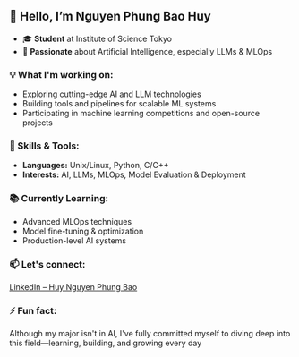 <!--
  README.md for Nguyen Phung Bao Huy’s GitHub Profile
  Crafted with best practices: clear purpose, badges, live stats.
-->

## 👋 Hello, I’m Nguyen Phung Bao Huy
- 🎓 **Student** at Institute of Science Tokyo
- 🔬 **Passionate** about Artificial Intelligence, especially LLMs & MLOps  

### 💡 What I'm working on:
- Exploring cutting-edge AI and LLM technologies  
- Building tools and pipelines for scalable ML systems  
- Participating in machine learning competitions and open-source projects  

### 🧠 Skills & Tools:
- **Languages:** Unix/Linux, Python, C/C++  
- **Interests:** AI, LLMs, MLOps, Model Evaluation & Deployment  

### 📚 Currently Learning:
- Advanced MLOps techniques  
- Model fine-tuning & optimization  
- Production-level AI systems  

### 📫 Let's connect:  
[LinkedIn – Huy Nguyen Phung Bao](https://www.linkedin.com/in/huy-nguyen-phung-bao-57a768338/)

### ⚡ Fun fact:
Although my major isn't in AI, I've fully committed myself to diving deep into this field—learning, building, and growing every day 


<!---
baohuy11/baohuy11 is a ✨ special ✨ repository because its `README.md` (this file) appears on your GitHub profile.
You can click the Preview link to take a look at your changes.
--->
